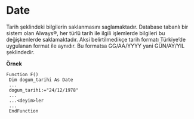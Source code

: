# Date

Tarih şeklindeki bilgilerin saklanmasını saglamaktadır. Database tabanlı bir sistem olan Always®, her türlü tarih ile ilgili işlemlerde bilgileri bu değişkenlerde saklamaktadır. Aksi belirtilmedikçe tarih formatı Türkiye’de uygulanan format ile aynıdır. Bu formatsa GG/AA/YYYY yani GÜN/AY/YIL şeklindedir.

**Örnek**

```
Function F()
 Dim dogum_tarihi As Date
 ...
 dogum_tarihi:="24/12/1978"
 ...
 ...<deyim>ler
 ...
 EndFunction
```
